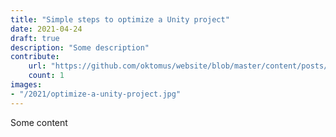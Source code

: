 ```yaml
---
title: "Simple steps to optimize a Unity project"
date: 2021-04-24
draft: true
description: "Some description"
contribute:
    url: "https://github.com/oktomus/website/blob/master/content/posts/2021/optimize-a-unity-project.md"
    count: 1
images:
- "/2021/optimize-a-unity-project.jpg"
---
```


Some content

